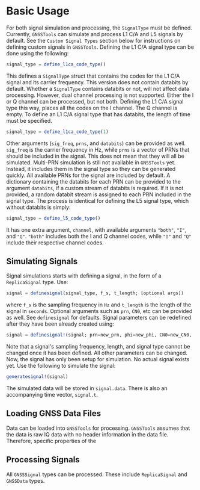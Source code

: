 # Basic Usage

For both signal simulation and processing, the `SignalType` must be defined. Currently, `GNSSTools` can simulate and process L1 C/A and L5 signals by default. See the `Custom Signal Types` section below for instructions on defining custom signals in `GNSSTools`. Defining the L1 C/A signal type can be done using the following:

```julia
signal_type = define_l1ca_code_type()
```

This defines a `SignalType` struct that contains the codes for the L1 C/A signal and its carrier frequency. This version does not contain databits by default. Whether a `SignalType` contains databits or not, will not affect data processing. However, dual channel processing is not supported. Either the I or Q channel can be processed, but not both. Defining the L1 C/A signal type this way, places all the codes on the I channel. The Q channel is empty. To define an L1 C/A signal type that has databits, the length of time must be specified.

```julia
signal_type = define_l1ca_code_type(1)
```

Other arguments (`sig_freq`, `prns`, and `databits`) can be provided as well. `sig_freq` is the carrier frequency in Hz, while `prns` is a vector of PRNs that should be included in the signal. This does not mean that they will all be simulated. Multi-PRN simulation is still not available in `GNSSTools` yet. Instead, it includes them in the signal type so they can be generated quickly. All available PRNs for the signal are included by default. A dictionary containing the databits for each PRN can be provided to the argument `databits`, if a custom stream of databits is required. If it is not provided, a random databit stream is assigned to each PRN included in the signal type. The process is identical for defining the L5 signal type, which without databits is simply:

```julia
signal_type = define_l5_code_type()
```

It has one extra argument, `channel`, with available arguments `"both"`, `"I"`, and `"Q"`. `"both"` includes both the I and Q channel codes, while `"I"` and `"Q"` include their respective channel codes.

## Simulating Signals

Signal simulations starts with defining a signal, in the form of a `ReplicaSignal` type. Use:

```julia
signal = definesignal(signal_type, f_s, t_length; [optional args])
```

where `f_s` is the sampling frequency in `Hz` and `t_length` is the length of the signal in `seconds`. Optional arguments such as `prn`, `CN0`, etc can be provided as well. See `definesignal` for defaults. Signal parameters can be redefined after they have been already created using:

```julia
signal = definesignal!(signal; prn=new_prn, phi=new_phi, CN0=new_CN0, ... )
```

Note that a signal's sampling frequency, length, and signal type cannot be changed once it has been defined. All other parameters can be changed. Now, the signal has only been setup for simulation. No actual signal exists yet. Use the following to simulate the signal:

```julia
generatesignal!(signal)
```

The simulated data will be stored in `signal.data`. There is also an accompanying time vector, `signal.t`.

## Loading GNSS Data Files

Data can be loaded into `GNSSTools` for processing. `GNSSTools` assumes that the data is raw IQ data with no header information in the data file. Therefore, specific properties of the

## Processing Signals

All `GNSSSignal` types can be processed. These include `ReplicaSignal` and `GNSSData` types.
